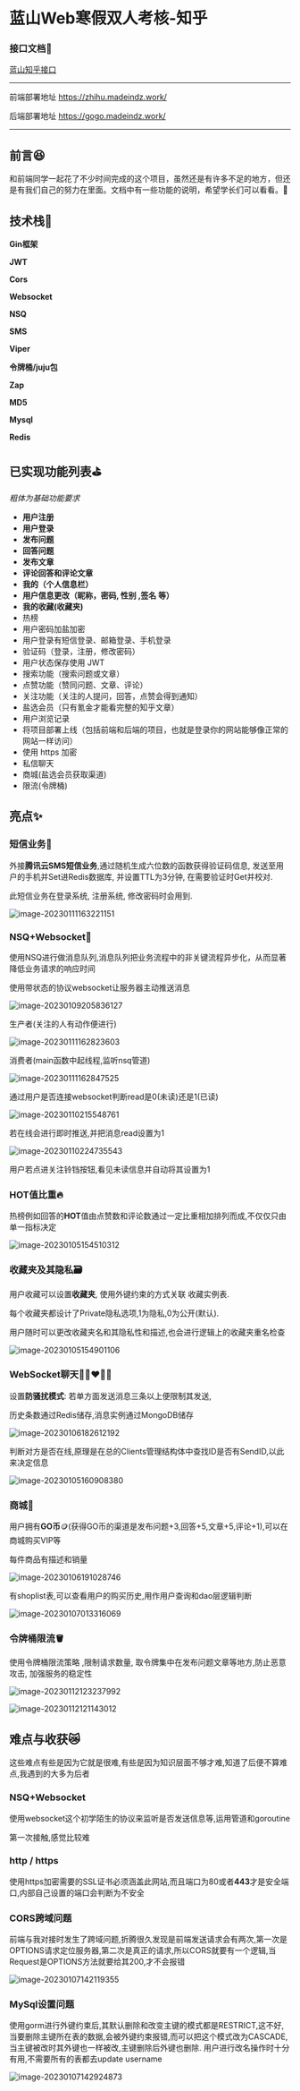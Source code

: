 # 蓝山Web寒假双人考核-知乎

### 接口文档📃

[蓝山知乎接口](https://console-docs.apipost.cn/preview/648a7969b340d643/bd974949c5b66514)

------

前端部署地址 https://zhihu.madeindz.work/

后端部署地址 https://gogo.madeindz.work/

------


## 前言😆

和前端同学一起花了不少时间完成的这个项目，虽然还是有许多不足的地方，但还是有我们自己的努力在里面。文档中有一些功能的说明，希望学长们可以看看。🥰

## **技术栈**💫

**Gin框架**

**JWT**

**Cors**

**Websocket**

**NSQ**

**SMS**

**Viper**

**令牌桶/juju包**

**Zap**

**MD5**

**Mysql**

**Redis**

## 已实现功能列表⛳

*粗体为基础功能要求*

- **用户注册**
- **用户登录**
- **发布问题**
- **回答问题**
- **发布文章**
- **评论回答和评论文章**
- **我的（个人信息栏）**
- **用户信息更改（昵称，密码, 性别 ,签名 等）**
- **我的收藏(收藏夹)**
- 热榜
- 用户密码加盐加密
- 用户登录有短信登录、邮箱登录、手机登录
- 验证码（登录，注册，修改密码）
- 用户状态保存使用 JWT
- 搜索功能（搜索问题或文章）
- 点赞功能（赞同问题、文章、评论）
- 关注功能（关注的人提问，回答，点赞会得到通知）
- 盐选会员（只有氪金才能看完整的知乎文章）
- 用户浏览记录
- 将项目部署上线（包括前端和后端的项目，也就是登录你的网站能够像正常的网站一样访问）
- 使用 https 加密
- 私信聊天
- 商城(盐选会员获取渠道)
- 限流(令牌桶)

## 亮点✨

### 短信业务💌																																																																													

外接**腾讯云SMS短信业务**,通过随机生成六位数的函数获得验证码信息, 发送至用户的手机并Set进Redis数据库, 并设置TTL为3分钟, 在需要验证时Get并校对.

此短信业务在登录系统, 注册系统, 修改密码时会用到.

![image-20230111163221151](C:\Users\Ambrose\AppData\Roaming\Typora\typora-user-images\image-20230111163221151.png)

### NSQ+Websocket📨

使用NSQ进行做消息队列,消息队列把业务流程中的非关键流程异步化，从而显著降低业务请求的响应时间

使用带状态的协议websocket让服务器主动推送消息

![image-20230109205836127](C:\Users\Ambrose\AppData\Roaming\Typora\typora-user-images\image-20230109205836127.png)

生产者(关注的人有动作便进行)

![image-20230111162823603](C:\Users\Ambrose\AppData\Roaming\Typora\typora-user-images\image-20230111162823603.png)

消费者(main函数中起线程,监听nsq管道)

![image-20230111162847525](C:\Users\Ambrose\AppData\Roaming\Typora\typora-user-images\image-20230111162847525.png)

通过用户是否连接websocket判断read是0(未读)还是1(已读)

![image-20230110215548761](C:\Users\Ambrose\AppData\Roaming\Typora\typora-user-images\image-20230110215548761.png)

若在线会进行即时推送,并把消息read设置为1

![image-20230110224735543](C:\Users\Ambrose\AppData\Roaming\Typora\typora-user-images\image-20230110224735543.png)

用户若点进关注铃铛按钮,看见未读信息并自动将其设置为1

### HOT值比重🔥

热榜例如回答的**HOT**值由点赞数和评论数通过一定比重相加排列而成,不仅仅只由单一指标决定

![image-20230105154510312](C:\Users\Ambrose\AppData\Roaming\Typora\typora-user-images\image-20230105154510312.png)

### 收藏夹及其隐私🗃️

用户收藏可以设置**收藏夹**, 使用外键约束的方式关联 收藏实例表.

每个收藏夹都设计了Private隐私选项,1为隐私,0为公开(默认).

用户随时可以更改收藏夹名和其隐私性和描述,也会进行逻辑上的收藏夹重名检查

![image-20230105154901106](C:\Users\Ambrose\AppData\Roaming\Typora\typora-user-images\image-20230105154901106.png)

### WebSocket聊天👩🏼‍❤️‍👨🏻

设置**防骚扰模式**: 若单方面发送消息三条以上便限制其发送,

历史条数通过Redis储存,消息实例通过MongoDB储存

![image-20230106182612192](C:\Users\Ambrose\AppData\Roaming\Typora\typora-user-images\image-20230106182612192.png)

判断对方是否在线,原理是在总的Clients管理结构体中查找ID是否有SendID,以此来决定信息

![image-20230105160908380](C:\Users\Ambrose\AppData\Roaming\Typora\typora-user-images\image-20230105160908380.png)

### **商城**🏪

用户拥有**GO币**🪙(获得GO币的渠道是发布问题+3,回答+5,文章+5,评论+1),可以在商城购买VIP等

每件商品有描述和销量

![image-20230106191028746](C:\Users\Ambrose\AppData\Roaming\Typora\typora-user-images\image-20230106191028746.png)

有shoplist表,可以查看用户的购买历史,用作用户查询和dao层逻辑判断

![image-20230107013316069](C:\Users\Ambrose\AppData\Roaming\Typora\typora-user-images\image-20230107013316069.png)

### 令牌桶限流🪣

使用令牌桶限流策略 ,限制请求数量, 取令牌集中在发布问题文章等地方,防止恶意攻击, 加强服务的稳定性

![image-20230112123237992](C:\Users\Ambrose\AppData\Roaming\Typora\typora-user-images\image-20230112123237992.png)

![image-20230112121143012](C:\Users\Ambrose\AppData\Roaming\Typora\typora-user-images\image-20230112121143012.png)

## 难点与收获😿

这些难点有些是因为它就是很难,有些是因为知识层面不够才难,知道了后便不算难点,我遇到的大多为后者

### NSQ+Websocket

使用websocket这个初学陌生的协议来监听是否发送信息等,运用管道和goroutine

第一次接触,感觉比较难

### http / https

使用https加密需要的SSL证书必须涵盖此网站,而且端口为80或者**443**才是安全端口,内部自己设置的端口会判断为不安全

### CORS跨域问题

前端与我对接时发生了跨域问题,折腾很久发现是前端发送请求会有两次,第一次是OPTIONS请求定位服务器,第二次是真正的请求,所以CORS就要有一个逻辑,当Request是OPTIONS方法就要给其200,才不会报错

![image-20230107142119355](C:\Users\Ambrose\AppData\Roaming\Typora\typora-user-images\image-20230107142119355.png)

### MySql设置问题

使用gorm进行外键约束后,其默认删除和改变主键的模式都是RESTRICT,这不好,当要删除主键所在表的数据,会被外键约束报错,而可以把这个模式改为CASCADE,当主键被改时其外键也一样被改,主键删除后外键也删除. 用户进行改名操作时十分有用,不需要所有的表都去update username

![image-20230107142924873](C:\Users\Ambrose\AppData\Roaming\Typora\typora-user-images\image-20230107142924873.png)



